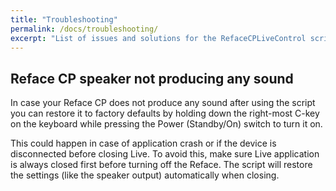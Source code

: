 ```yaml
---
title: "Troubleshooting"
permalink: /docs/troubleshooting/
excerpt: "List of issues and solutions for the RefaceCPLiveControl script."
---
```


## Reface CP speaker not producing any sound

In case your Reface CP does not produce any sound after using the script you can restore it to factory defaults by holding down the right-most C-key on the keyboard while pressing the Power (Standby/On) switch to turn it on. 

This could happen in case of application crash or if the device is disconnected before closing Live. To avoid this, make sure Live application is always closed first before turning off the Reface. The script will restore the settings (like the speaker output) automatically when closing.

